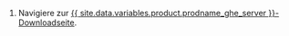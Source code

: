 1. Navigiere zur [{{ site.data.variables.product.prodname_ghe_server }}-Downloadseite](https://enterprise.github.com/download).
